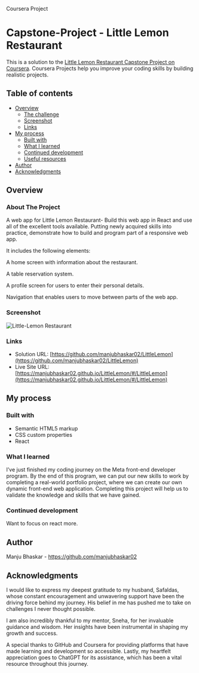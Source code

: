 
 Coursera Project
  # Capstone-Project - Little Lemon Restaurant

This is a solution to the [Little Lemon Restaurant Capstone Project on Coursera](https://www.coursera.org/learn/meta-front-end-developer-capstone/home/module/1). Coursera Projects help you improve your coding skills  by building realistic projects. 

## Table of contents

- [Overview](#overview)
  - [The challenge](#the-challenge)
  - [Screenshot](#screenshot)
  - [Links](#links)
- [My process](#my-process)
  - [Built with](#built-with)
  - [What I learned](#what-i-learned)
  - [Continued development](#continued-development)
  - [Useful resources](#useful-resources)
- [Author](#author)
- [Acknowledgments](#acknowledgments)



## Overview

### About The Project


A web app for Little Lemon Restaurant- Build this web app  in React and use all of the excellent tools available. Putting  newly acquired skills into practice,  demonstrate how to build and program part of a responsive web app. 

It includes the following elements:

A home screen with information about the restaurant.

A table reservation system.

A profile screen for users to enter their personal details.

Navigation that enables users to move between parts of the web app.

### Screenshot

![Little-Lemon Restaurant](./capstone/src/images/Screenshot.png)


### Links

- Solution URL: [https://github.com/manjubhaskar02/LittleLemon](https://github.com/manjubhaskar02/LittleLemon)
- Live Site URL: [https://manjubhaskar02.github.io/LittleLemon/#/LittleLemon](https://manjubhaskar02.github.io/LittleLemon/#/LittleLemon)

## My process

### Built with

- Semantic HTML5 markup
- CSS custom properties
- React
### What I learned

I’ve just finished my coding journey on the Meta front-end developer program. By the end of this program, we can put our new skills to work by completing a real-world portfolio project, where we can create our own dynamic front-end web application. Completing this project will help us to validate the knowledge and skills that we have gained.


### Continued development

Want to focus on react more.
## Author
Manju Bhaskar - https://github.com/manjubhaskar02


## Acknowledgments

I would like to express my deepest gratitude to my husband, Safaldas, whose constant encouragement and unwavering support have been the driving force behind my journey. His belief in me has pushed me to take on challenges I never thought possible.

I am also incredibly thankful to my mentor, Sneha, for her invaluable guidance and wisdom. Her insights have been instrumental in shaping my growth and success.

A special thanks to GitHub and Coursera for providing platforms that have made learning and development so accessible. Lastly, my heartfelt appreciation goes to ChatGPT for its assistance, which has been a vital resource throughout this journey.


